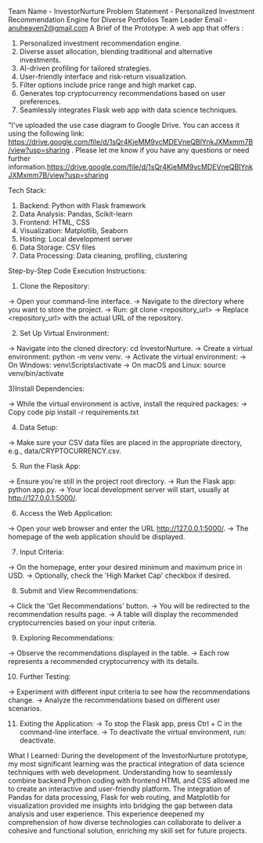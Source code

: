 Team Name - InvestorNurture
Problem Statement - Personalized Investment Recommendation Engine for     Diverse Portfolios
Team Leader Email - anuheaven2@gmail.com
A Brief of the Prototype:
 A web app that offers :
1) Personalized investment recommendation engine.
2) Diverse asset allocation, blending traditional and alternative investments.
3) AI-driven profiling for tailored strategies.
4) User-friendly interface and risk-return visualization.
5) Filter options include price range and high market cap.
6) Generates top cryptocurrency recommendations based on user preferences.
7) Seamlessly integrates Flask web app with data science techniques.

"I've uploaded the use case diagram to Google Drive. You can access it using the following link: https://drive.google.com/file/d/1sQr4KjeMM9vcMDEVneQBlYnkJXMxmm7B/view?usp=sharing  . Please let me know if you have any questions or need further information.https://drive.google.com/file/d/1sQr4KjeMM9vcMDEVneQBlYnkJXMxmm7B/view?usp=sharing

Tech Stack:
1) Backend: Python with Flask framework
2) Data Analysis: Pandas, Scikit-learn
3) Frontend: HTML, CSS
4) Visualization: Matplotlib, Seaborn
5) Hosting: Local development server
6) Data Storage: CSV files
7) Data Processing: Data cleaning, profiling, clustering

Step-by-Step Code Execution Instructions:
1) Clone the Repository:

-> Open your command-line interface.
-> Navigate to the directory where you want to store the project.
-> Run: git clone <repository_url>
-> Replace <repository_url> with the actual URL of the repository.

2) Set Up Virtual Environment:

-> Navigate into the cloned directory: cd InvestorNurture.
-> Create a virtual environment: python -m venv venv.
-> Activate the virtual environment:
-> On Windows: venv\Scripts\activate
-> On macOS and Linux: source venv/bin/activate

3)Install Dependencies:

-> While the virtual environment is active, install the required packages:
-> Copy code
pip install -r requirements.txt

4) Data Setup:

-> Make sure your CSV data files are placed in the appropriate directory, e.g., data/CRYPTOCURRENCY.csv.

5) Run the Flask App:

-> Ensure you're still in the project root directory.
-> Run the Flask app: python app.py.
-> Your local development server will start, usually at http://127.0.0.1:5000/.

6) Access the Web Application:

-> Open your web browser and enter the URL http://127.0.0.1:5000/.
-> The homepage of the web application should be displayed.

7) Input Criteria:

-> On the homepage, enter your desired minimum and maximum price in USD.
-> Optionally, check the 'High Market Cap' checkbox if desired.

8) Submit and View Recommendations:

-> Click the 'Get Recommendations' button.
-> You will be redirected to the recommendation results page.
-> A table will display the recommended cryptocurrencies based on your input criteria.

9) Exploring Recommendations:

-> Observe the recommendations displayed in the table.
-> Each row represents a recommended cryptocurrency with its details.

10) Further Testing:

-> Experiment with different input criteria to see how the recommendations change.
-> Analyze the recommendations based on different user scenarios.

11) Exiting the Application:
-> To stop the Flask app, press Ctrl + C in the command-line interface.
-> To deactivate the virtual environment, run: deactivate.

What I Learned:
During the development of the InvestorNurture prototype, my most significant learning was the practical integration of data science techniques with web development. Understanding how to seamlessly combine backend Python coding with frontend HTML and CSS allowed me to create an interactive and user-friendly platform. The integration of Pandas for data processing, Flask for web routing, and Matplotlib for visualization provided me insights into bridging the gap between data analysis and user experience. This experience deepened my comprehension of how diverse technologies can collaborate to deliver a cohesive and functional solution, enriching my skill set for future projects.
